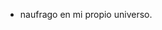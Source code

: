 - naufrago en mi propio universo.

<!---
M4GOJ4/M4GOJ4 is a ✨ special ✨ repository because its `README.md` (this file) appears on your GitHub profile.
You can click the Preview link to take a look at your changes.
--->
